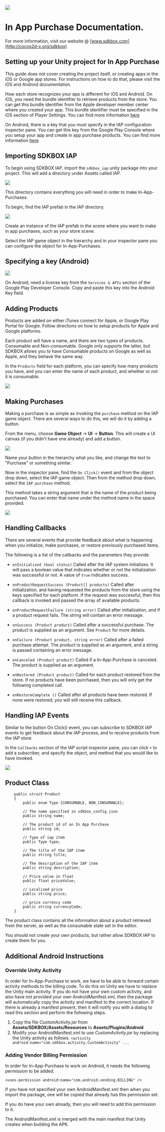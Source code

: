 ![](SDKBOX_logo.png)

<h1>In App Purchase Documentation.</h1>

For more information, visit our website @ [www.sdkbox.com](http://cocos2d-x.org/sdkbox)

<h2>Setting up your Unity project for In App Purchase</h2>

This guide does not cover creating the project itself, or creating apps in the iOS or Google app stores. For instructions on how to do that, please visit the iOS and Android documentation. 

How each store recognizes your app is different for iOS and Android. On iOS, you need the bundle identifier to retrieve products from the store. You can get this bundle identifier from the Apple developer member center where you created your app. This bundle identifier must be specified in the iOS section of Player Settings. You can find more information [here](https://developer.apple.com/library/ios/documentation/LanguagesUtilities/Conceptual/iTunesConnectInAppPurchase_Guide/Chapters/Introduction.html#//apple_ref/doc/uid/TP40013727)

On Android, there is a key that you must specify in the IAP configuration inspector pane. You can get this key from the Google Play Console where you setup your app and create in app purchase products. You can find more information [here](http://developer.android.com/google/play/billing/billing_overview.html)

<h2>Importing SDKBOX IAP</h2>

To begin using SDKBOX IAP, import the ```sdkbox_iap``` unity package into your project. This will add a directory under Assets called IAP. 

![](iap_dox1.jpg)

This directory contains everything you will need in order to make In-App-Purchases.


To begin, find the IAP prefab in the IAP directory. 

![](iap_dox2.jpg)

Create an instance of the IAP prefab in the scene where you want to make in app purchases, such as your store scene.

Select the IAP game object in the hierarchy and in your inspector pane you can configure the object for In-App-Purchases.

<h2>Specifying a key (Android)</h2>

![](iap_dox3.jpg)

On Android, need a license key from the ```Services & APIs``` section of the Google Play Developer Console. Copy and paste this key into the Android Key field.

<h2>Adding Products</h2>

Products are added on either iTunes connect for Apple, or Google Play Portal for Google. Follow directions <insert links> on how to setup products for Apple and Google platforms.

Each product will have a name, and there are two types of products. Consumable and Non-consumable. Google only supports the latter, but SDKBOX allows you to have Consumable products on Google as well as Apple, and they behave the same way.

In the ```Products``` field for each platform, you can specify how many products you have, and you can enter the name of each product, and whether or not it is consumable. 

![](iap_dox4.jpg)

<h2>Making Purchases</h2>

Making a purchase is as simple as invoking the ```purchase``` method on the IAP game object. There are several ways to do this, we will do it by adding a button.

From the menu, choose **Game Object** -> **UI** -> **Button**. This will create a UI canvas (if you didn't have one already) and add a button. 

![](iap_dox5.jpg)

Name your button in the hierarchy what you like, and change the text to "Purchase" or something similar.

Now in the inspector pane, find the ```On Click()``` event and from the object drop down, select the IAP game object. Then from the method drop down, select the ```IAP.purchase``` method.

This method takes a string argument that is the name of the product being purchased. You can enter that name under the method name in the space provided.

![](iap_dox6.jpg)

<h2>Handling Callbacks</h2>

There are several events that provide feedback about what is happening when you initialize, make purchases, or restore previously purchased items.

The following is a list of the callbacks and the parameters they provide.

* ```onInitialized (bool status)``` Called after the IAP system initializes. It will pass a boolean value that indicates whether or not the initialization was successful or not. A value of ```true``` indicates success. 

* ```onProductRequestSuccess (Product[] products)``` Called after initialization, and having requested the products from the store using the keys specified for each platform. If the request was successful, then this callback is invoked and passed the array of available products.

* ```onProductRequestFailure (string error)``` Called after initialization, and if a product request fails. The string will contain an error message.

* ```onSuccess (Product product)``` Called after a successful purchase. The product is supplied as an argument. See ```Product``` for more details.

* ```onFailure (Product product, string error)``` Called after a failed purchase attempt. The product is supplied as an argument, and a string is passed containing an error message.

* ```onCanceled (Product product)``` Called if a In-App-Purchase is canceled. The product is supplied as an argument.

* ```onRestored (Product product)``` Called for each product restored from the store. If no products have been purchased, then you will only get the following completed call.

* ```onRestoreComplete ()``` Called after all products have been restored. If none were restored, you will still receive this callback.

<h2>Handling IAP Events</h2>

Similar to the button On Click() event, you can subscribe to SDKBOX IAP events to get feedback about the IAP process, and to receive products from the IAP store.

In the ```Callbacks``` section of the IAP script inspector pane, you can click ```+``` to add a subscriber, and specify the object, and method that you would like to have invoked.

![](iap_dox7.jpg)

<h2>Product Class</h2>

```
	public struct Product
	{
		public enum Type {CONSUMABLE, NON_CONSUMABLE};

		// The name specified in sdkbox_config.json
		public string name;
		
		// The product id of an In App Purchase
		public string id;
		
		// Type of iap item
		public Type type;
		
		// The title of the IAP item
		public string title;
		
		// The description of the IAP item
		public string description;
		
		// Price value in float
		public float priceValue;
		
		// Localized price
		public string price;
		
		// price currency code
		public string currencyCode;
	}
```

The product class contains all the information about a product retrieved from the server, as well as the consumable state set in the editor.

You should not create your own products, but rather allow SDKBOX IAP to create them for you.

<h2>Additional Android Instructions</h2>

<h3>Override Unity Activity</h3>

In order for In-App-Purchase to work, we have to be able to forward certain activity methods to the billing code. To do this on Unity we have to replace the Unity main activity. If you do not have your own custom activity, and also have not provided your own AndroidManifest.xml, then the package will automatically copy the activity and manifest to the correct location. If there is already a manifest present, then it will notify you with a dialog to read this section and perform the following steps.

1. Copy the file *CustomActivity.jar* from **Assets/SDKBOX/Assets/Resources** to **Assets/Plugins/Android**
2. Modify your AndroidManifest.xml to use *CustomActivity.jar* by replacing the Unity activity as follows. ```<activity
            android:name="com.sdkbox.activity.CustomActivity" ...```

<h3>Adding Vendor Billing Permission</h3>

In order for In-App-Purchase to work on Android, it needs the following permission to be added.

```
<uses-permission android:name="com.android.vending.BILLING" />
```

If you have not specified your own AndroidManifest.xml then when you import the package, one will be copied that already has this permission set.

If you do have your own already, then you will need to add this permission to it.

The AndroidManifest.xml is merged with the main manifest that Unity creates when building the APK.
